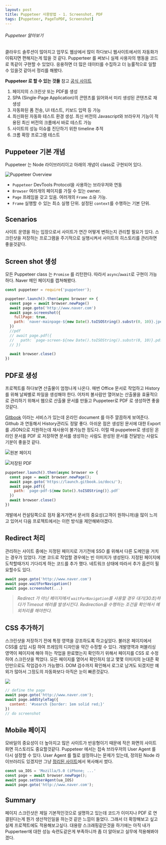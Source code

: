 ```yaml
---
layout: post
title: Puppeteer 사용방법 - 1. Screenshot, PDF
tags: [Puppeteer, PageToPDF, Screenshot]
---
```


###### Puppeteer 알아보기

클라우드 솔루션이 많아지고 업무도 웹상에서 많이 하다보니 웹사이트에서의 자동화가 이뤄지면 편해지는게 많을 것 같다. Pupperteer 를 써보니 실제 사용자의 행동을 코드로 똑같이 구현할 수 있었다. 응용하면 더 많은 데이터를 수집하고 더 능률적으로 일할 수 있을것 같아서 정리를 해봤다.

**Puppeteer 로 할 수 있는 것들** 참고 [공식 사이트](https://pptr.dev)

1. 페이지의 스크린샷 또는 PDF를 생성
1. SPA (Single-Page Application)의 콘텐츠를 읽어와서 미리 생성된 콘텐츠로 재생성
1. 자동화된 폼 전송, UI 테스트, 키보드 입력 등 가능
1. 최신화된 자동화 테스트 환경 생성. 최신 버전의 Javascript와 브라우저 기능이 적용된 최신 버전의 크롬에서 바로 테스트 가능
1. 사이트의  성능 이슈를 진단하기 위한 timeline 추적
1. 크롬 확장 프로그램 테스트


## Puppeteer 기본 개념

Puppeteer 는 Node 라이브러리이고 아래의 개념이 class로 구현되어 있다.

![Puppeteer Overview](/public/img/puppeteer_overview.jpg)

- `Puppeteer` DevTools Protocol을 사용하는 브라우저와 연동
- `Browser` 여러개의 페이지를 가질 수 있는  owner.
- `Page` 프레임을 갖고 있음. 여러개의 `Frame` 소유 가능.
- `Frame` 실행할 수 있는 최소 실행 단위. 설정된 `context`를 수행하는 기본 단위.

## Scenarios

사이트 운영을 하는 입장으로서 사이트가 연간 어떻게 변하는지 관리할 필요가 있다. 스크린샷을 저장하는 프로그램을 주기적으로 실행시켜서 사이트의 히스토리를 관리하면 좋을것같다.

## Screen shot 생성

모든 Puppeteer class 는 `Promise` 를 리턴한다. 따라서 `async`/`await`로 구현이 가능하다. Naver 메인 페이지를 캡쳐해봤다.

```javascript
const puppeteer = require('puppeteer');

puppeteer.launch().then(async browser => {
  const page = await browser.newPage()
  await page.goto('http://www.naver.com')
  await page.screenshot({
    fullPage: true,
    path: `naver-mainpage-${new Date().toISOString().substr(0, 10)}.jpeg`
  })
  //pdf
  // await page.pdf({
  //   path: `page-screen-${new Date().toISOString().substr(0, 10)}.pdf`
  // })
  
  await browser.close()
})
```

## PDF로 생성

프로젝트를 하다보면 산출물이 엄청나게 나온다. 매번 Office 문서로 작업하고 History를 위해 날짜별로 파일을 생성해야 한다. 어차피 볼사람만 열어보는 산출물을 효율적으로 관리하기 위해서 웹으로 산출물 문서를 만들고 Puppeteer로 PDF 로 생성하면 좋을것같다.

[Gitbook](https://www.gitbook.com) 이라는 서비스가 있는데 온라인 document 를 아주 깔끔하게 보여준다. Github 과 연동해서 History관리도 정말 좋다. 아쉬운 점은 생성된 문서에 대한 Export를 JSON으로 지원하는데 재사용이 불가능한 정도다. 이럴 때 puppeteer로 생성된 온라인 문서를 PDF 로 저장하면 문서를 생성하는 사람도 완성된 문서를 전달받는 사람도 기분이 좋을것 같다. 

![원본 페이지](/public/img/2018-12-27-19-55-23.png "원본 페이지")

![저장된 PDF](/public/img/2018-12-27-19-47-51.png "저장된 PDF")

```javascript
puppeteer.launch().then(async browser => {
  const page = await browser.newPage();
  await page.goto('https://launch.gitbook.io/docs/');
  await page.pdf({
    path: `page-pdf-${new Date().toISOString()}.pdf`
  })
  await browser.close()
})
```

개발에서 컨설팅쪽으로 점차 옮겨가면서 문서의 중요성(고객이 원하니까)을 많이 느끼고 있어서 다음 프로젝트에서는 이런 방식을 제안해봐야겠다.

## Redirect 처리

관리하는 사이트 중에는 지정된 페이지로 가기전에 SSO 를 위해서 다른 도메인을 거치는 경우가 있었다. 기본 코드로 작업할 경우에는 빈 이미지가 생성된다. 지정된 페이지에 도착할때가지 기다리게 하는 코드를 추가 했다. 네트워크 상태에 따라서 추가 옵션이 필요할수도 있다.

```javascript
await page.goto('http://www.naver.com')
await page.waitForNavigation()
await page.screenshot(...)
```

> *Redirect 가 아닌 페이지에서 `waitForNavigation`를 사용할 경우 대기(30초)하다가 Timeout 에러를 발생시킨다. Redirection을 수행하는 조건을 확인해서 예외처리를 해야한다.*

## CSS 추가하기

스크린샷을 저장하기 전에 특정 영역을 강조하도록 하고싶었다. 불러온 페이지에서 CSS를 삽입 시킬 하여 프레임의 디자인을 약간 수정할 수 있다. 개발영역과 퍼블리싱 영역이 페이지에 해야 하는 작업을 완료했는지 확인하기 위해서 페이지를 CSS 로 수정하여 스크린샷을 찍었다. 모든 페이지를 열어서 확인하지 않고 몇몇 이미지의 눈대준 확인만으로도 작업검수가 가능했다. DOM 검수까지 확인해서 로그로 남겨도 되겠지만 예외가 많아서 그정도의 자동화보다 아직은 눈이 빠른것같다.

![](/public/img/2018-12-27-19-37-36.png)

```javascript
// define the page
await page.goto('http://www.naver.com');
await page.addStyleTag({
  content: '#search {border: 1em solid red;}'
})
// do screenshot
```

## Mobile 페이지

모바일의 중요성이 더 높아지고 많은 사이트가 반응형이기 때문에 작은 화면의 사이트 화면 히스토리도 중요할것같다. Puppeteer 에서는 접속 브라우저의 User Agent 를 다시 설정할 수 있다. User Agent 를 뭘로 설정하냐는 문제가 있는데, 정의된 Node 라이브러리도 있겠지만 그냥 [정리된 사이트](https://deviceatlas.com/blog/mobile-browser-user-agent-strings)에서 복사해서 썼다.

```javascript
const ua_IOS = 'Mozilla/5.0 (iPhone; ...'
const page = await browser.newPage();
await page.setUserAgent(ua_IOS)
await page.goto('http://www.naver.com');
```

## Summary

페이지 스크린샷은 제일 기본적인것으로 설명하고 있는데 코드가 이미지나 PDF 로 연결된다는게 뭔가 생산적인일을 하는것 같은 느낌이 들었다. 그래서 더 확장해보고 싶고 실제 프로젝트에도 적용해보고싶다. 대용량 스크래핑같은것을 하기에는 아직 내가 Pupperteer에 대한 성능 숙련도같은게 부족하니까 좀 더 알아보고 실무에 적용해봐야겠다.

